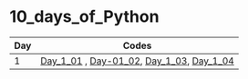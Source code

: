 # 10_days_of_Python

|Day|Codes|
|---|---|
| 1 |  [Day_1_01](https://github.com/1darshanpatil/10_days_of_Python/blob/main/day_1_01) , [Day-01_02](https://github.com/1darshanpatil/10_days_of_Python/blob/main/day_1_02.py), [Day_1_03](https://github.com/1darshanpatil/10_days_of_Python/blob/main/Day_1_03.py), [Day_1_04](https://github.com/1darshanpatil/10_days_of_Python/blob/main/Day_1_04.py) |

